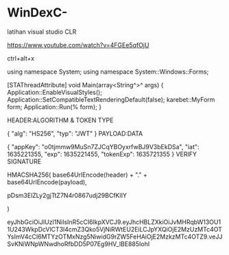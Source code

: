 # WinDexC-
latihan visual studio CLR

https://www.youtube.com/watch?v=4FGEe5qfOjU

ctrl+alt+x

using namespace System;
using namespace System::Windows::Forms;

[STAThreadAttribute]
void Main(array<String^>^ args) {
	Application::EnableVisualStyles();
	Application::SetCompatibleTextRenderingDefault(false);
	karebet::MyForm form;
	Application::Run(% form);
}


HEADER:ALGORITHM & TOKEN TYPE

{
  "alg": "HS256",
  "typ": "JWT"
}
PAYLOAD:DATA

{
   "appKey": "o0tjmmw9MuSn7ZJCqYBOyxrfwBJ9V3bEkDSa",
   "iat": 1635221355,
   "exp": 1635221455,
   "tokenExp": 1635721355
}
VERIFY SIGNATURE

HMACSHA256(
  base64UrlEncode(header) + "." +
  base64UrlEncode(payload),
  
pDsm3ElZLy2gjTtZ7N4r0867udj29BCfKlIY

)

eyJhbGciOiJIUzI1NiIsInR5cCI6IkpXVCJ9.eyJhcHBLZXkiOiJvMHRqbW13OU11U243WkpDcVlCT3l4cmZ3Qko5VjNiRWtEU2EiLCJpYXQiOjE2MzUzMTc4OTYsImV4cCI6MTYzOTMxNzg5NiwidG9rZW5FeHAiOjE2MzkzMTc4OTZ9.veJJSvKNiWNpWNwdhoRfbDD5P07Eg9HV_lBE885IohI
